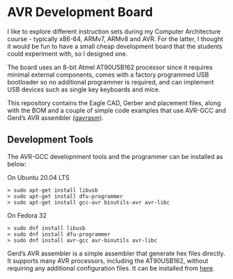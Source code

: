 # AVR Development Board

I like to explore different instruction sets during my Computer Architecture course - typically x86-64, ARMv7, ARMv8 and AVR. For the latter, I thought it would be fun to have a small cheap development board that the students could experiment with, so I designed one.

The board uses an 8-bit Atmel AT90USB162 processor since it requires minimal external components, comes with a factory programmed USB bootloader so no additional programmer is required, and can implement USB devices such as single key keyboards and mice.

This repository contains the Eagle CAD, Gerber and placement files, along with the BOM and a couple of simple code examples that use AVR-GCC and Gerd’s AVR assembler ([gavrasm](http://www.avr-asm-tutorial.net/gavrasm/index_en.html)).

## Development Tools

The AVR-GCC developnment tools and the programmer can be installed as below:

On Ubuntu 20.04 LTS

```
> sudo apt-get install libusb
> sudo apt-get install dfu-programmer
> sudo apt-get install gcc-avr binutils-avr avr-libc
```

On Fedora 32

```
> sudo dnf install libusb
> sudo dnf install dfu-programmer
> sudo dnf install avr-gcc avr-binutils avr-libc
```

Gerd’s AVR assembler is a simple assembler that generate hex files directly. It supports many AVR processors, including the AT90USB162, without requiring any additional configuration files. It can be installed from [here](http://www.avr-asm-tutorial.net/gavrasm/index_en.html).
